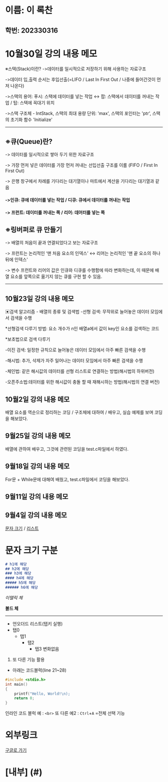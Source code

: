 # 이름: 이 록찬
## 학번: 202330316

# 10월30일 강의 내용 메모
※스택(Stack)이란?
->데이터를 일시적으로 저장하기 위해 사용하는 자료구조

->데이터 입,출력 순서는 후입선출(=LIFO / Last In First Out / 나중에 들어간것이 먼저 나온다)

->스택의 용어:  푸시: 스택에 데이터를 넣는 작업 ↔ 팝: 스택에서 데이터를 꺼내는 작업 / 탑: 스택에 꼭대기 위치

->스택 구조체 - IntStack, 스택의 최대 용량 단위: 'max', 스택의 포인터는 'ptr', 스택의 초기화 함수 'Initialize'

---------------------------------------------------------------------------------------------------------
## ※큐(Queue)란?
-> 데이터를 일시적으로 쌓아 두기 위한 자료구조

-> 가장 먼저 넣은 데이터를 가장 먼저 꺼내는 선입선출 구조를 이룸 (FIFO / First In First Out)

-> 은행 창구에서 차례를 기다리는 대기열이나 마트에서 계산을 기다리는 대기열과 같음
#### ->인큐: 큐에 데이터를 넣는 작업 / 디큐: 큐에서 데이터를 꺼내는 작업
#### -> 프런트: 데이터를 꺼내는 쪽 / 리어: 데어터를 넣는 쪽

## ※링버퍼로 큐 만들기

-> 배열의 처음이 끝과 연결되었다고 보는 자료구조

-> 프런트는 논리적인 ‘맨 처음 요소의 인덱스’ ↔ 리어는 논리적인 '맨 끝 요소의 하나 뒤에 인덱스'

-> 변수 프런트와 리어의 값은 인큐와 디큐를 수행함에 따라 변화하는데, 이 때문에 배열 요소를 앞쪽으로 옮기지 않는 큐를 구현 할 수 있음.

----------------------------------------------------------------------------------------------------------
## 10월23일 강의 내용 메모
▣검색 알고리즘 - 배열의 종류 및 검색법
-선형 검색: 무작위로 늘어놓은 데이터 모임에서 검색을 수행

*선형검색 다루기 방법: 요소 개수가 n인 배열a에서 값이 key인 요소를 검색하는 코드

*보초법으로 검색 다루기

-이진 검색: 일정한 규칙으로 늘어놓은 데이터 모임에서 아주 빠른 검색을 수행

-해시법: 추가, 삭제가 자주 일어나는 데이터 모임에서 아주 빠른 검색을 수행

-체인법: 같은 해시값의 데이터를 선형 리스트로 연결하는 방법(해시법의 하위버전)

-오픈주소법:데이터를 위한 해시값이 충돌 할 때 재해시하는 방법(해시법의 연결 버전)


## 10월2일 강의 내용 메모
배열 요소를 역순으로 정리하는 코딩 / 구조체에 대하여 / 배우고, 실습 예제를 보며 코딩을 해보았다.

## 9월25일 강의 내용 메모
배열에 관하여 배우고, 그것에 관련된 코딩을 test.c파일에서 하였다.

## 9월18일 강의 내용 메모
For문 + While문에 대해여 배웠고, test.c파일에서 코딩을 해보았다.

## 9월11일 강의 내용 메모

## 9월4일 강의 내용 메모

[문자 크기](#h1에-해당) / [리스트](#리스트)
# 문자 크기 구분
```md
# h1에 해당
## h2에 해당
### h3에 해당
#### h4에 해당
##### h5에 해당
###### h6에 해당
```
*이탤릭 체*

**볼드 체**

--- 
* 언오더드 리스트(탭키 실행)
* 탭0
    * 탭1
        * 탭2
            * 탭3 변화없음

1. 또 다른 기능 활용

* 아래는 코드블럭(line 21~28)
```c
#include <stdio.h>
int main()
{
    printf("Hello, World!\n);
    return 0;
}
```
인라인 코드 블럭 예 : `<br>` 또 다른 예2 : `Ctrl`+`A` =전체 선택 기능

# 외부링크
[구글로 가기](https://google.com "구글 바로가기 링크")

# [내부] (#)